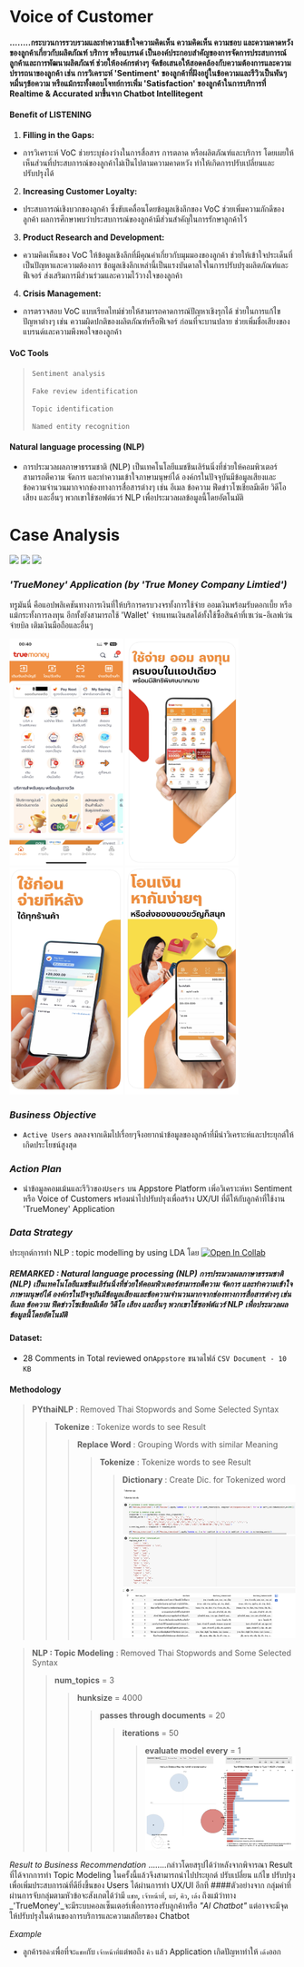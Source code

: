 # Voice of Customer
#### ........กระบวนการรวบรวมและทำความเข้าใจความคิดเห็น ความคิดเห็น ความชอบ และความคาดหวังของลูกค้าเกี่ยวกับผลิตภัณฑ์ บริการ หรือแบรนด์ เป็นองค์ประกอบสำคัญของการจัดการประสบการณ์ลูกค้าและการพัฒนาผลิตภัณฑ์ ช่วยให้องค์กรต่างๆ จัดข้อเสนอให้สอดคล้องกับความต้องการและความปรารถนาของลูกค้า เช่น การวิเคราะห์ 'Sentiment' ของลูกค้าที่ฝังอยู่ในข้อความและรีวิวเป็นพันๆหมื่นๆข้อความ หรือแม้กระทั้งตอบโจทย์การเพิ่ม 'Satisfaction' ของลูกค้าในการบริการที่ Realtime & Accurated มาขึ้นจาก Chatbot Intellitegent

#### Benefit of LISTENING
1. **Filling in the Gaps:**
- การวิเคราะห์ VoC ช่วยระบุช่องว่างในการสื่อสาร การตลาด หรือผลิตภัณฑ์และบริการ โดยเผยให้เห็นส่วนที่ประสบการณ์ของลูกค้าไม่เป็นไปตามความคาดหวัง ทำให้เกิดการปรับเปลี่ยนและปรับปรุงได้
2. **Increasing Customer Loyalty:**
- ประสบการณ์เชิงบวกของลูกค้า ซึ่งขับเคลื่อนโดยข้อมูลเชิงลึกของ VoC ช่วยเพิ่มความภักดีของลูกค้า ผลการศึกษาพบว่าประสบการณ์ของลูกค้ามีส่วนสำคัญในการรักษาลูกค้าไว้
3. **Product Research and Development:**
- ความคิดเห็นของ VoC ให้ข้อมูลเชิงลึกที่มีคุณค่าเกี่ยวกับมุมมองของลูกค้า ช่วยให้เข้าใจประเด็นที่เป็นปัญหาและความต้องการ ข้อมูลเชิงลึกเหล่านี้เป็นแรงบันดาลใจในการปรับปรุงผลิตภัณฑ์และฟีเจอร์ ส่งเสริมการมีส่วนร่วมและความไว้วางใจของลูกค้า
4. **Crisis Management:**
- การตรวจสอบ VoC แบบเรียลไทม์ช่วยให้สามารถคาดการณ์ปัญหาเชิงรุกได้ ช่วยในการแก้ไขปัญหาต่างๆ เช่น ความผิดปกติของผลิตภัณฑ์หรือฟีเจอร์ ก่อนที่จะบานปลาย ช่วยเพิ่มชื่อเสียงของแบรนด์และความพึงพอใจของลูกค้า
#### VoC Tools
> `Sentiment analysis`
> 
> `Fake review identification`
> 
> `Topic identification`
> 
> `Named entity recognition`
  #### Natural language processing (NLP) 
  - การประมวลผลภาษาธรรมชาติ (NLP) เป็นเทคโนโลยีแมชชีนเลิร์นนิ่งที่ช่วยให้คอมพิวเตอร์สามารถตีความ จัดการ และทำความเข้าใจภาษามนุษย์ได้ องค์กรในปัจจุบันมีข้อมูลเสียงและข้อความจำนวนมากจากช่องทางการสื่อสารต่างๆ เช่น อีเมล ข้อความ ฟีดข่าวโซเชียลมีเดีย วิดีโอ เสียง และอื่นๆ พวกเขาใช้ซอฟต์แวร์ NLP เพื่อประมวลผลข้อมูลนี้โดยอัตโนมัติ 

# Case Analysis
[![](https://img.shields.io/badge/-Python-green)](#) [![](https://img.shields.io/badge/Noises-blue)](#) [![](https://img.shields.io/badge/NLP-red)](#) 

### _'TrueMoney' Application (by 'True Money Company Limtied')_
ทรูมันนี่ คือแอปพลิเคชันทางการเงินที่ให้บริการครบวงจรทั้งการใช้จ่าย ออมเงินพร้อมรับดอกเบี้ย หรือแม้กระทั้งการลงทุน อีกทั้งยังสามารถใช้ 'Wallet' จ่ายแทนเงินสดได้ทั้งใช้ซื้อสินค้าที่เซเว่น-อีเลฟเว่น จ่ายบิล เติมเงินมือถือและอื่นๆ 

 <img src="https://github.com/Alongkon128/MADT2-Cus.Analytics/blob/main/Workshop%205/trueback.PNG" width="200" height="400"> <img src="https://github.com/Alongkon128/MADT2-Cus.Analytics/blob/main/Workshop%205/1.PNG" width="200" height="400">   <img src="https://github.com/Alongkon128/MADT2-Cus.Analytics/blob/main/Workshop%205/2.PNG" width="200" height="400">   <img src="https://github.com/Alongkon128/MADT2-Cus.Analytics/blob/main/Workshop%205/3.PNG" width="200" height="400"> 
### _Business Objective_
   - `Active Users` ลดลงจากเดิมไปเรื่อยๆจึงอยากนำข้อมูลของลูกค้าที่มีนำวิเคราะห์และประยุกต์ให้เกิดประโยชน์สูงสุด
### _Action Plan_
   - นำข้อมูลคอมเม้นและรีวิวของ`Users` บน Appstore Platform เพิ่อวิเคราะห์หา Sentiment หรือ Voice of Customers พร้อมนำไปปรับปรุงเพื่อสร้าง UX/UI ที่ดีให้กับลูกค้าที่ใช้งาน 'TrueMoney' Application 
### _Data Strategy_
ประยุกต์การทำ NLP : topic modelling by using LDA โดย [![Open In Collab](https://colab.research.google.com/assets/colab-badge.svg)](https://colab.research.google.com/drive/1X2o4aIkuh1thp0yEJWS_EmCW0VNpIsQT#scrollTo=kcPwk-oxSEUO)
##### REMARKED : Natural language processing (NLP) การประมวลผลภาษาธรรมชาติ (NLP) เป็นเทคโนโลยีแมชชีนเลิร์นนิ่งที่ช่วยให้คอมพิวเตอร์สามารถตีความ จัดการ และทำความเข้าใจภาษามนุษย์ได้ องค์กรในปัจจุบันมีข้อมูลเสียงและข้อความจำนวนมากจากช่องทางการสื่อสารต่างๆ เช่น อีเมล ข้อความ ฟีดข่าวโซเชียลมีเดีย วิดีโอ เสียง และอื่นๆ พวกเขาใช้ซอฟต์แวร์ NLP เพื่อประมวลผลข้อมูลนี้โดยอัตโนมัติ 
#### Dataset:
* 28 Comments in Total reviewed on`Appstore` ขนาดไฟล์ `CSV Document - 10 KB`
#### Methodology 
>**PYthaiNLP** : Removed Thai Stopwords and Some Selected Syntax
>>**Tokenize**  : Tokenize words to see Result
>>>**Replace Word**  : Grouping Words with similar Meaning
>>>>**Tokenize**  : Tokenize words to see Result
>>>>>**Dictionary**  : Create Dic. for Tokenized word
![stopword](./stopword.png)
![replace](./replaceword.png)
![Token](./Tokenized.png)

>**NLP : Topic Modeling** : Removed Thai Stopwords and Some Selected Syntax
>>**num_topics** = 3
>>>**hunksize** = 4000
>>>>**passes through documents** = 20
>>>>>**iterations** = 50
>>>>>>**evaluate model every** = 1 
![Topic](./Topic.png)

 _Result to Business Recommendation_
........กล่าวโดยสรุปได้ว่าหลังจากพิจารณา Result ที่ได้จากการทำ Topic Modeling ในครั้งนี้แล้วจึงสามารถนำไปประยุกต์ ปรับเปลี่ยน แก้ไข ปรับปรุงเพื่อเพิ่มประสบการณ์ที่ดียิ่งขึ้นของ Users ได้ผ่านการทำ UX/UI อีกที
####ตัวอย่างจาก กลุ่มคำที่ผ่านการจับกลุ่มตามหัวข้อจะสังเกตได้ว่ามี `แชท`, `เจ้าหน้าที่`, `แย่`, `คิว`, `เด้ง` ถึงแม้ว่าทาง _'TrueMoney'_จะมีระบบคอลเซ็นเตอร์เพื่อการรองรับลูกค้าหรือ _"AI Chatbot"_ แต่อาจจะมีจุดให้ปรับปรุงในด้านของการบริการและความเสถียรของ Chatbot

_Example_
* ลูกค้ารอ`คิว`เพื่อที่จะ`แชท`กับ `เจ้าหน้าที่`แต่พอถึง `คิว` แล้ว Application เกิดปัญหาทำให้ `เด้ง`ออก  
